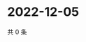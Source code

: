 # 2022-12-05

共 0 条

<!-- BEGIN WEIBO -->
<!-- 最后更新时间 Mon Dec 05 2022 00:18:41 GMT+0800 (China Standard Time) -->

<!-- END WEIBO -->

